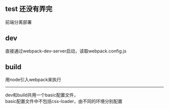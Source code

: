 ## test 还没有弄完
前端分离部署  

## dev
直接通过webpack-dev-server启动，读取webpack.config.js  

## build
用node引入webpack来执行

---
dev和build共用一个basic配置文件，  
basic配置文件中不包括css-loader，由不同的环境分别配置
